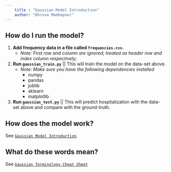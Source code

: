 ```yaml
---
    title : "Gaussian Model Introduction"
    author: "Dhruva Mambapoor"
---
```


## How do I run the model?
1. **Add frequency data in a file called `frequencies.csv`.** 
    * *Note: First row and column are ignored; treated as header row and index column respectively;*
2. **Run `gaussian_train.py`** || This will train the model on the data-set above.
    * *Note: Make sure you have the following dependencies installed*
        * numpy
        * pandas
        * joblib
        * sklearn
        * matplotlib
3. **Run `gaussian_test.py`** || This will predict hospitalization with the data-set above and compare with the ground-truth.


## How does the model work?
See [`Gaussian Model Introduction`](Gaussian-Model-Introduction.md).

## What do these words mean?
See [`Gaussian Terminology Cheat Sheet`](Gaussian-Terminology-Cheat-Sheet.md)